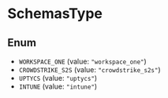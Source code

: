 # SchemasType

## Enum

* `WORKSPACE_ONE` (value: `"workspace_one"`)
* `CROWDSTRIKE_S2S` (value: `"crowdstrike_s2s"`)
* `UPTYCS` (value: `"uptycs"`)
* `INTUNE` (value: `"intune"`)
